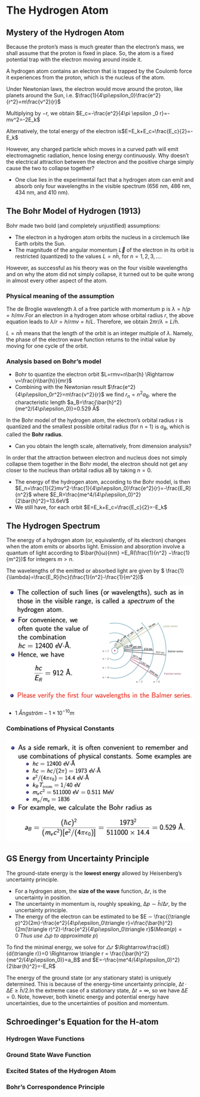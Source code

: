 # The Hydrogen Atom

## Mystery of the Hydrogen Atom

Because the proton’s mass is much greater than the electron’s mass, we shall assume that the proton is fixed in place. So, the atom is a fixed potential trap with the electron moving around inside it.

A hydrogen atom contains an electron that is trapped by the Coulomb force it experiences from the proton, which is the nucleus of the atom.

Under Newtonian laws, the electron would move around the proton, like planets around the Sun, i.e. $\frac{1}{4\pi\epsilon_0}\frac{e^2}{r^2}=m\frac{v^2}{r}$

Multiplying by −r, we obtain $E_c=-\frac{e^2}{4\pi \epsilon _0 r}=-mv^2=-2E_k$

Alternatively, the total energy of the electron is$E=E_k+E_c=\frac{E_c}{2}=-E_k$

However, any charged particle which moves in a curved path will emit electromagnetic radiation, hence losing energy continuously. Why doesn’t the electrical attraction between the electron and the positive charge simply cause the two to collapse together?

* One clue lies in the experimental fact that a hydrogen atom can emit and absorb only four wavelengths in the visible spectrum (656 nm, 486 nm, 434 nm, and 410 nm).

## The Bohr Model of Hydrogen (1913)

Bohr made two bold (and completely unjustified) assumptions:

* The electron in a hydrogen atom orbits the nucleus in a circlemuch like Earth orbits the Sun.
* The magnitude of the angular momentum $\vec{L}$ of the electron in its orbit is restricted (quantized) to the values $L = n\bar{h}$, for $n = 1,2,3,....$

However, as successful as his theory was on the four visible wavelengths and on why the atom did not simply collapse, it turned out to be quite wrong in almost every other aspect of the atom.

### Physical meaning of the assumption

The de Broglie wavelength $λ$ of a free particle with momentum p is $λ = h/p = h/mv$.For an electron in a hydrogen atom whose orbital radius $r$, the above equation leads to $λ/r = h/rmv = h/L$. Therefore, we obtain $2πr/λ = L/\bar{h}$.

$L=n\bar{h}$ means that the length of the orbit is an integer multiple of $λ$. Namely, the phase of the electron wave function returns to the initial value by moving for one cycle of the orbit.

### Analysis based on Bohr’s model

*  Bohr to quantize the electron orbit $L=rmv=n\bar{h} \Rightarrow v=\frac{n\bar{h}}{mr}$
* Combining with the Newtonian result $\frac{e^2}{4\pi\epsilon_0r^2}=m\frac{v^2}{r}$ we find $r_n =n^2a_B$. where the characteristic length $a_B=\frac{\bar{h}^2}{me^2/(4\pi\epsilon_0)}=0.529 Å$

In the Bohr model of the hydrogen atom, the electron’s orbital radius r is quantized and the smallest possible orbital radius (for n = 1) is $a_B$, which is called the **Bohr** **radius**.

*  Can you obtain the length scale, alternatively, from dimension analysis?

In order that the attraction between electron and nucleus does not simply collapse them together in the Bohr model, the electron should not get any closer to the nucleus than orbital radius aB by taking $n = 0$.

* The energy of the hydrogen atom, according to the Bohr model, is then $E_n=\frac{1}{2}mv^2-\frac{1}{4\pi\epsilon_0}\frac{e^2}{r}=-\frac{E_R}{n^2}$ where $E_R=\frac{me^4/(4\pi\epsilon_0)^2}{2\bar{h}^2}=13.6eV$
* We still have, for each orbit  $E=E_k+E_c=\frac{E_c}{2}=-E_k$

## The Hydrogen Spectrum

The energy of a hydrogen atom (or, equivalently, of its electron) changes when the atom emits or absorbs light. Emission and absorption involve a quantum of light according to $\bar{h}ω){nm} =E_R(\frac{1}{n^2} −\frac{1}{m^2})$  for integers $m > n$.

The wavelengths of the emitted or absorbed light are given by $ \frac{1}{\lambda}=\frac{E_R}{hc}(\frac{1}{n^2}-\frac{1}{m^2})$

![1](1.png)

*  $1\ Ångström - 1×10^{−10}m$



### Combinations of Physical Constants

![2](2.png)

## GS Energy from Uncertainty Principle

The ground-state energy is the **lowest energy** allowed by Heisenberg’s uncertainty principle.

* For a hydrogen atom, the **size of the wave** function, $∆r$, is the uncertainty in position.
* The uncertainty in momentum is, roughly speaking, $∆p ∼ \bar{h}/∆r$, by the uncertainty principle.
* The energy of the electron can be estimated to be $E ∼ \frac{(\triangle p)^2}{2m}-\frac{e^2}{4\pi\epsilon_0\triangle r}=\frac{\bar{h}^2}{2m(\triangle r)^2}-\frac{e^2}{4\pi\epsilon_0\triangle r}$$(Mean(p)=0\ Thus\ use\ \triangle p\ to\ approximate\ p)$

To find the minimal energy, we solve for $\triangle r$   $\Rightarrow\frac{dE}{d(\triangle r)}=0 \Rightarrow \triangle r = \frac{\bar{h}^2}{me^2/(4\pi\epsilon_0)}=a_B$ and $E=-\frac{me^4/(4\pi\epsilon_0)^2}{2\bar{h}^2}=-E_R$

The energy of the ground state (or any stationary state) is uniquely determined. This is because of the energy-time uncertainty principle, $∆t · ∆E ≥ \bar{h}/2$.In the extreme case of a stationary state, $∆t = ∞$, so we have $∆E = 0$.
 Note, however, both kinetic energy and potential energy have uncertainties, due to the uncertainties of position and momentum.

## Schroedinger's Equation for the H-atom

### Hydrogen Wave Functions



### Ground State Wave Function

### Excited States of the Hydrogen Atom

### Bohr’s Correspondence Principle

